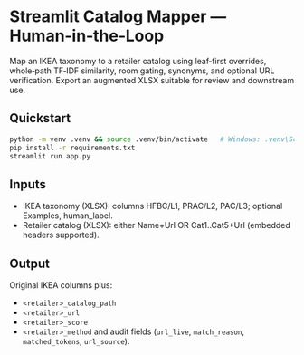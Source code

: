 # Streamlit Catalog Mapper — Human‑in‑the‑Loop

Map an IKEA taxonomy to a retailer catalog using leaf‑first overrides, whole‑path TF‑IDF similarity, room gating, synonyms, and optional URL verification. Export an augmented XLSX suitable for review and downstream use.

## Quickstart
```bash
python -m venv .venv && source .venv/bin/activate   # Windows: .venv\Scripts\activate
pip install -r requirements.txt
streamlit run app.py
```

## Inputs
- IKEA taxonomy (XLSX): columns HFBC/L1, PRAC/L2, PAC/L3; optional Examples, human_label.
- Retailer catalog (XLSX): either Name+Url OR Cat1..Cat5+Url (embedded headers supported).

## Output
Original IKEA columns plus:
- `<retailer>_catalog_path`
- `<retailer>_url`
- `<retailer>_score`
- `<retailer>_method`
and audit fields (`url_live`, `match_reason`, `matched_tokens`, `url_source`).
